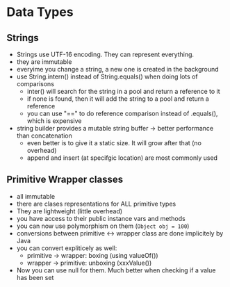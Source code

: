 # Data Types


## Strings
- Strings use UTF-16 encoding. They can represent everything.
- they are immutable
- everyime you change a string, a new one is created in the background
- use String.intern() instead of String.equals() when doing lots of comparisons
  - inter() will search for the string in a pool and return a reference to it
  - if none is found, then it will add the string to a pool and return a reference
  - you can use "==" to do reference comparison instead of .equals(), which is expensive
- string builder provides a mutable string buffer -> better performance than concatenation
  - even better is to give it a static size. It will grow after that (no overhead)
  - append and insert (at specifgic location) are most commonly used

## Primitive Wrapper classes

- all immutable
- there are clases representations for ALL primitive types
- They are lightweight (little overhead)
- you have access to their public instance vars and methods
- you can now use polymorphism on them (`Object obj = 100`)
- conversions between primitive <-> wrapper class are done implicitely by Java
- you can convert expliticely as well:
  - primitive -> wrapper: boxing (using valueOf())
  - wrapper -> primitive: unboxing (xxxValue())
- Now you can use null for them. Much better when checking if a value has been set
